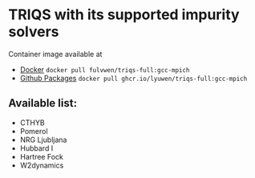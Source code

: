 # TRIQS with its supported impurity solvers

Container image available at 
* [Docker](https://hub.docker.com/r/triqs-full) ``docker pull fulvwen/triqs-full:gcc-mpich``
* [Github Packages](https://github.com/lyuwen/triqs-docker/pkgs/container/triqs-full) ``docker pull ghcr.io/lyuwen/triqs-full:gcc-mpich``

## Available list:
* CTHYB
* Pomerol
* NRG Ljubljana
* Hubbard I
* Hartree Fock
* W2dynamics
